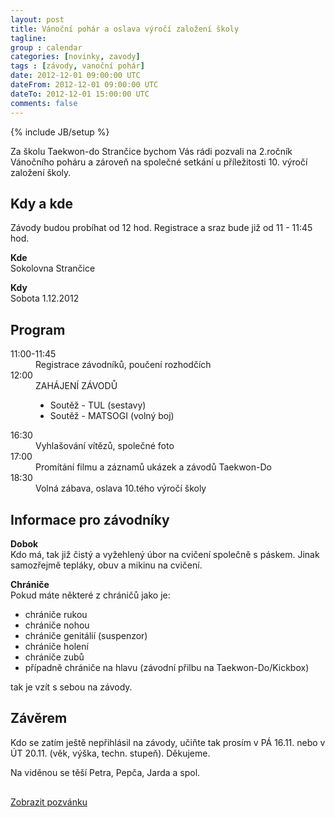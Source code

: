 ```yaml
---
layout: post
title: Vánoční pohár a oslava výročí založení školy
tagline: 
group : calendar
categories: [novinky, zavody]
tags : [závody, vanoční pohár]
date: 2012-12-01 09:00:00 UTC
dateFrom: 2012-12-01 09:00:00 UTC
dateTo: 2012-12-01 15:00:00 UTC
comments: false
---
```

{% include JB/setup %}

Za školu Taekwon-do Strančice bychom Vás rádi pozvali na 2.ročník Vánočního poháru a zároveň na společné setkání u příležitosti 10. výročí založení školy.

## Kdy a kde

Závody budou probíhat od 12 hod. Registrace a sraz bude již od 11 - 11:45 hod.

**Kde**  
Sokolovna Strančice

**Kdy**  
Sobota 1.12.2012


## Program

<dl class="dl-horizontal">
  <dt>11:00-11:45</dt>
  <dd>Registrace závodníků, poučení rozhodčích</dd>

  <dt>12:00</dt>
  <dd>
	ZAHÁJENÍ ZÁVODŮ
	<ul class="unstyled">
	  <li>Soutěž - TUL (sestavy)</li>
	  <li>Soutěž - MATSOGI (volný boj)</li>
	</ul>
  </dd>

  <dt>16:30</dt>
  <dd>Vyhlašování vítězů, společné foto</dd>

  <dt>17:00</dt>
  <dd>Promítání filmu a záznamů ukázek a závodů Taekwon-Do</dd>

  <dt>18:30</dt>
  <dd>Volná zábava, oslava 10.tého výročí školy</dd>
</dl>

## Informace pro závodníky

**Dobok**   
Kdo má, tak již čistý a vyžehlený úbor na cvičení společně s páskem. Jinak samozřejmě tepláky, obuv a mikinu na cvičení.

**Chrániče**   
Pokud máte některé z chráničů jako je:

- chrániče rukou
- chrániče nohou
- chrániče genitálií (suspenzor)
- chrániče holení
- chrániče zubů
- případně chrániče na hlavu (závodní přilbu na Taekwon-Do/Kickbox)
  
tak je vzít s sebou na závody.

## Závěrem

Kdo se zatím ještě nepřihlásil na závody, učiňte tak prosím v PÁ 16.11. nebo v ÚT 20.11. (věk, výška, techn. stupeň). Děkujeme.

Na viděnou se těší Petra, Pepča, Jarda a spol.


<p style="margin:30px 0;">
	<a class="btn btn-large btn-block" href="https://docs.google.com/open?id=0B3nVMASu8XeFbkV4M1d0TGYwaFE" title="Pozvánka na Vánoční pohár 2012" target="_blank"><i class="icon-download"> </i> Zobrazit pozvánku</a>
</p>

